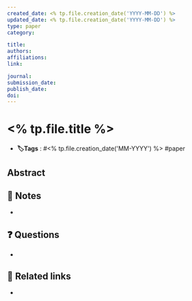 ```yaml
---
created_date: <% tp.file.creation_date('YYYY-MM-DD') %>
updated_date: <% tp.file.creation_date('YYYY-MM-DD') %>
type: paper
category: 

title: 
authors: 
affiliations: 
link: 

journal: 
submission_date: 
publish_date: 
doi: 
---
```


# <% tp.file.title %>
- **🏷️Tags** :  #<% tp.file.creation_date('MM-YYYY') %> #paper 


## Abstract
> 

## 📝 Notes
- 

## ❓ Questions
- 

## 🔗 Related links
- 

